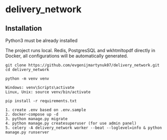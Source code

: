 # delivery_network


## Installation

Python3 must be already installed

The project runs local. 
Redis, PostgresSQL and wkhtmltopdf directly in Docker, all configurations will be automatically generated.

```shell
git clone https://github.com/evgenijmartynuk07/delivery_network.git
cd delivery_network

python -m venv venv

Windows: venv\Scripts\activate
Linux, Unix: source venv/bin/activate

pip install -r requirements.txt

1. create .env based on .env.sample
2. docker-compose up -d
3. python manage.py migrate
4. python manage.py createsuperuser (for use admin panel)
5. celery -A delivery_network worker --beat --loglevel=info & python manage.py runserver
```
